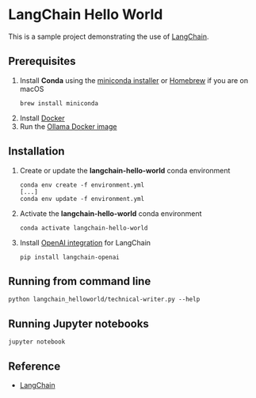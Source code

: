 # LangChain Hello World

This is a sample project demonstrating the use of [LangChain](https://python.langchain.com/).

## Prerequisites

1. Install **Conda** using the [miniconda installer](https://conda.io/en/latest/miniconda.html) or [Homebrew](https://brew.sh/index_fr) if you are on macOS
   ```console
   brew install miniconda
   ```
1. Install [Docker](https://docs.docker.com/engine/install/)
1. Run the [Ollama Docker image](https://hub.docker.com/r/ollama/ollama)

## Installation

1. Create or update the **langchain-hello-world** conda environment
   ```console
   conda env create -f environment.yml
   [...]
   conda env update -f environment.yml
   ```
1. Activate the **langchain-hello-world** conda environment
   ```console
   conda activate langchain-hello-world
   ```
1. Install [OpenAI integration](https://api.python.langchain.com/en/latest/openai_api_reference.html) for LangChain
   ```console
   pip install langchain-openai
   ```
 
## Running from command line

```console
python langchain_helloworld/technical-writer.py --help
```

## Running Jupyter notebooks

```console
jupyter notebook
```

## Reference

* [LangChain](https://python.langchain.com/)
